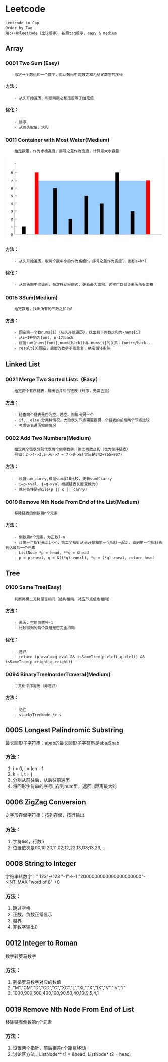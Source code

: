 # Leetcode
    Leetcode in Cpp
    Order by Tag
    用c++刷leetcode（比较顺手），按照tag顺序，easy & medium
    
## Array    
### 0001 Two Sum (Easy)
        给定一个数组和一个数字，返回数组中两数之和为给定数字的序号
#### 方法：
        - 从头开始遍历，判断两数之和是否等于给定值
#### 优化：
        - 排序
        - 从两头取值，求和
### 0011 Container with Most Water(Medium)
        给定数组，作为水桶高度，序号之差作为宽度，计算最大水容量
![最大水容量](https://github.com/ElsaQf/Leetcode/blob/master/PictureOfProblem/%E6%9C%80%E5%A4%A7%E6%B0%B4%E5%AE%B9%E9%87%8F.JPG)
#### 方法：
        - 从头开始遍历，取两个数中小的作为高度h，序号之差作为宽度l，面积a=h*l
#### 优化：
        - 从两头向中间逼近，每次移动短的边，更新最大面积，这样可以保证遍历所有面积
### 0015 3Sum(Medium)
        给定数组，找出所有的三数之和为0
#### 方法：
        - 固定第一个数nums[i]（从头开始遍历），找出剩下两数之和为-nums[i]
        - 从i+1开始为font, n-1为back
        - 根据sum(nums[font],nums[back])与-nums[i]的关系：font++/back--
        - result[0]固定，后面的数字不能重复，确定循环条件
## Linked List
### 0021 Merge Two Sorted Lists（Easy）
        给定两个有序链表，输出合并后的链表（升序，无需去重）
#### 方法：
        - 检查两个链表是否为空，若空，则输出另一个
        - if...else 分两种情况，大的表头节点需要跟另一个链表的前后两个节点比较
        - 考虑链表遍历完的情况
### 0002 Add Two Numbers(Medium)
        给定两个链表分别代表两个倒序数字，输出两数之和（也为倒序链表）
        例如：2->4->3,5->6->7 = 7->0->8(实际是342+765=807)
#### 方法：
        - 设置sum,carry,根据sum与10比较，更新sum和carry
        - i=p->val, j=q->val 根据链表长度变换为0
        - 循环条件是while(p || q || carry)
### 0019 Remove Nth Node From End of the List(Medium)
        移除链表的倒数第n个元素
#### 方法：
        - 倒数第n个元素，为正数l-n
        - 让第一个指针先走1->n，第二个指针从头开始和第一个指针一起走，直到第一个指针先到达最后一个元素
        - ListNode *p = head, **q = &head
        - p = p->next, q = &((*q)->next), *q = (*q)->next, return head
## Tree
### 0100 Same Tree(Easy)
        判断两棵二叉树是否相同（结构相同，对应节点值也相同）
#### 方法：
        - 遍历，空的位置补-1
        - 比较得到的两个数组是否完全相同
#### 优化：
        - 递归
        - return (p->val==q->val && isSameTree(p->left,q->left) && isSameTree(p->right,q->right))
### 0094 BinaryTreeInorderTraveral(Medium)
        二叉树中序遍历（非递归）
#### 方法：
        - 记住
        - stack<TreeNode *> s

## 0005 Longest Palindromic Substring
最长回形子字符串：abab的最长回形子字符串是aba或bab
### 方法：
1. i = 0, j = len - 1
2. k = i, t = j
3. 分别从前往后，从后往前遍历
4. 将回形字符串的序号i,j存到num里，返回i,j距离最大的

## 0006 ZigZag Conversion
之字形存储字符串：按列存储，按行输出
### 方法：
1. 字符串s，行数n
2. 位置依次是00,10,20,11,02;12,22,13,03;13,23,...

## 0008 String to Integer
字符串转数字："     123"->123 "-1"->-1 "2000000000000000000000"->INT_MAX "word of 8"->0
### 方法：
1. 跳过空格
2. 正数，负数正常显示
3. 越界
4. 非数字输出0

## 0012 Integer to Roman
数字转罗马数字
### 方法：
1. 列举罗马数字对应的数值
2. "M","CM","D","CD","C","XC","L","XL","X","IX","V","IV","I"
3. 1000,900,500,400,100,90,50,40,10,9,5,4,1

## 0019 Remove Nth Node From End of List
移除链表倒数第n个元素
### 方法：
1. 设置两个指针，前后相差n个距离移动
2. 讨论区方法：ListNode** t1 = &head, ListNode* t2 = head;
